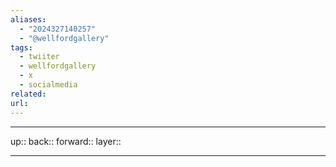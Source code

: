 ```yaml
---
aliases:
  - "2024327140257"
  - "@wellfordgallery"
tags:
  - twiiter
  - wellfordgallery
  - x
  - socialmedia
related: 
url:
---
```




***

up:: 
back:: 
forward:: 
layer:: 

***
